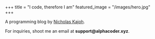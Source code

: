 +++
title = "I code, therefore I am"
featured_image = "/images/hero.jpg"
+++

A programming blog by [Nicholas Kajoh](https://terna.dev).

For inquiries, shoot me an email at __support@alphacoder.xyz__.